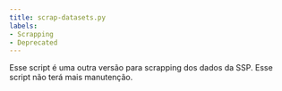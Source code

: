 ```yaml
---
title: scrap-datasets.py
labels:
- Scrapping
- Deprecated
---
```


Esse script é uma outra versão para scrapping dos dados da SSP. Esse script não terá mais manutenção.